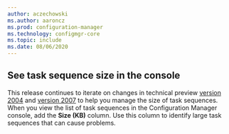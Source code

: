 ```yaml
---
author: aczechowski
ms.author: aaroncz
ms.prod: configuration-manager
ms.technology: configmgr-core
ms.topic: include
ms.date: 08/06/2020
---
```


## <a name="bkmk_tssize"></a> See task sequence size in the console

<!--7645732-->

This release continues to iterate on changes in technical preview [version 2004](../../technical-preview-2004.md#bkmk_osdmi) and [version 2007](../../technical-preview-2007.md#bkmk_tspol) to help you manage the size of task sequences. When you view the list of task sequences in the Configuration Manager console, add the **Size (KB)** column. Use this column to identify large task sequences that can cause problems.
